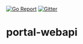 [![Go Report](https://goreportcard.com/badge/github.com/go-ocf/cloud/portal-webapi)](https://goreportcard.com/report/github.com/go-ocf/cloud/portal-webapi)
[![Gitter](https://badges.gitter.im/ocfcloud/Lobby.svg)](https://gitter.im/ocfcloud/Lobby?utm_source=badge&utm_medium=badge&utm_campaign=pr-badge)

# portal-webapi

